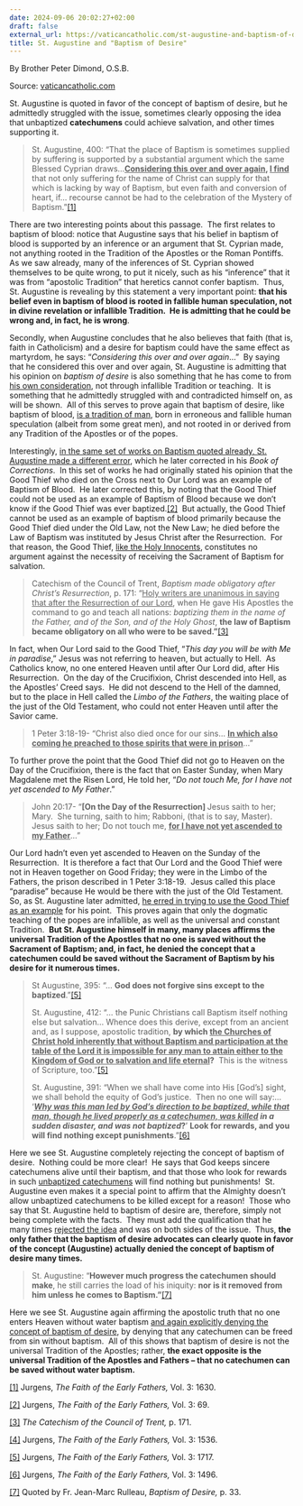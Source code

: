 ```yaml
---
date: 2024-09-06 20:02:27+02:00
draft: false
external_url: https://vaticancatholic.com/st-augustine-and-baptism-of-desire/
title: St. Augustine and "Baptism of Desire"
---
```



By Brother Peter Dimond, O.S.B.

Source: [vaticancatholic.com](https://vaticancatholic.com/st-augustine-and-baptism-of-desire/)


<p>St. Augustine is quoted in favor of the concept of baptism of desire, but he admittedly struggled with the issue, sometimes clearly opposing the idea that unbaptized <strong>catechumens</strong> could achieve salvation, and other times supporting it.</p>
<blockquote>
<p>St. Augustine, 400: “That the place of Baptism is sometimes supplied by suffering is supported by a substantial argument which the same Blessed Cyprian draws…<strong><u>Considering this over and over again</u>, <u>I find</u></strong> that not only suffering for the name of Christ can supply for that which is lacking by way of Baptism, but even faith and conversion of heart, if… recourse cannot be had to the celebration of the Mystery of Baptism.”<a href="#_edn1" name="_ednref1">[1]</a></p>
</blockquote>
<p>There are two interesting points about this passage.  The first relates to baptism of blood: notice that Augustine says that his belief in baptism of blood is supported by an inference or an argument that St. Cyprian made, not anything rooted in the Tradition of the Apostles or the Roman Pontiffs.  As we saw already, many of the inferences of St. Cyprian showed themselves to be quite wrong, to put it nicely, such as his “inference” that it was from “apostolic Tradition” that heretics cannot confer baptism.  Thus, St. Augustine is revealing by this statement a very important point: <strong>that his belief even in baptism of blood is rooted in fallible human speculation, not in divine revelation or infallible Tradition.  He is admitting that he could be wrong and, in fact, he is wrong</strong>.</p>
<p>Secondly, when Augustine concludes that he also believes that faith (that is, faith in Catholicism) and a desire for baptism could have the same effect as martyrdom, he says: “<em>Considering this over and over again</em>…”  By saying that he considered this over and over again, St. Augustine is admitting that his opinion on <em>baptism of desire</em> is also something that he has come to from <u>his own consideration</u>, not through infallible Tradition or teaching.  It is something that he admittedly struggled with and contradicted himself on, as will be shown.  All of this serves to prove again that baptism of desire, like baptism of blood, <u>is a tradition of man</u>, born in erroneous and fallible human speculation (albeit from some great men), and not rooted in or derived from any Tradition of the Apostles or of the popes.</p>
<p>Interestingly, <u>in the same set of works on Baptism quoted already, St. Augustine made a different error</u>, which he later corrected in his <em>Book of Corrections</em>.  In this set of works he had originally stated his opinion that the Good Thief who died on the Cross next to Our Lord was an example of Baptism of Blood.  He later corrected this, by noting that the Good Thief could not be used as an example of Baptism of Blood because we don’t know if the Good Thief was ever baptized.<a href="#_edn2" name="_ednref2">[2]</a>  But actually, the Good Thief cannot be used as an example of baptism of blood primarily because the Good Thief died under the Old Law, not the New Law; he died before the Law of Baptism was instituted by Jesus Christ after the Resurrection.  For that reason, the Good Thief, <u>like the Holy Innocents</u>, constitutes no argument against the necessity of receiving the Sacrament of Baptism for salvation.</p>
<blockquote>
<p>Catechism of the Council of Trent, <em>Baptism made obligatory after Christ’s Resurrection</em>, p. 171: “<u>Holy writers are unanimous in saying that after the Resurrection of our Lord</u>, when He gave His Apostles the command to go and teach all nations: <em>baptizing them in the name of the Father, and of the Son, and of the Holy Ghost</em>, <strong>the law of Baptism became obligatory on all who were to be saved.”</strong><a href="#_edn3" name="_ednref3">[3]</a></p>
</blockquote>
<p>In fact, when Our Lord said to the Good Thief, “<em>This day you will be with Me in paradise</em>,” Jesus was not referring to heaven, but actually to Hell.  As Catholics know, no one entered Heaven until after Our Lord did, after His Resurrection.  On the day of the Crucifixion, Christ descended into Hell, as the Apostles’ Creed says.  He did not descend to the Hell of the damned, but to the place in Hell called the <em>Limbo of the Fathers</em>, the waiting place of the just of the Old Testament, who could not enter Heaven until after the Savior came.</p>
<blockquote>
<p>1 Peter 3:18-19- “Christ also died once for our sins… <strong><u>In which also coming he preached to those spirits that were in prison</u></strong>…”</p>
</blockquote>
<p>To further prove the point that the Good Thief did not go to Heaven on the Day of the Crucifixion, there is the fact that on Easter Sunday, when Mary Magdalene met the Risen Lord, He told her, “<em>Do not touch Me, for I have not yet ascended to My Father</em>.” </p>
<blockquote>
<p>John 20:17- “<strong>[On the Day of the Resurrection] </strong>Jesus saith to her; Mary.  She turning, saith to him; Rabboni, (that is to say, Master).  Jesus saith to her; Do not touch me, <strong><u>for I have not yet ascended to my Father</u></strong>…”</p>
</blockquote>
<p>Our Lord hadn’t even yet ascended to Heaven on the Sunday of the Resurrection.  It is therefore a fact that Our Lord and the Good Thief were not in Heaven together on Good Friday; they were in the Limbo of the Fathers, the prison described in 1 Peter 3:18-19.  Jesus called this place “paradise” because He would be there with the just of the Old Testament.  So, as St. Augustine later admitted, <u>he erred in trying to use the Good Thief as an example</u> for his point.  This proves again that only the dogmatic teaching of the popes are infallible, as well as the universal and constant Tradition.  <strong>But St. Augustine himself in many, many places affirms the universal Tradition of the Apostles that no one is saved without the Sacrament of Baptism; and, in fact, he denied the concept that a catechumen could be saved without the Sacrament of Baptism by his desire for it numerous times.</strong></p>
<blockquote>
<p>St Augustine, 395: “… <strong>God does not forgive sins except to the baptized</strong>.”<a href="#_edn4" name="_ednref4">[5]</a></p>
<p>St. Augustine, 412: “… the Punic Christians call Baptism itself nothing else but salvation… Whence does this derive, except from an ancient and, as I suppose, apostolic tradition, <strong>by which <u>the Churches of Christ hold inherently that without Baptism and participation at the table of the Lord it is impossible for any man to attain either to the Kingdom of God or to salvation and life eternal</u>?</strong>  This is the witness of Scripture, too.”<a href="#_edn5" name="_ednref5">[5]</a></p>
<p>St. Augustine, 391: “When we shall have come into His [God’s] sight, we shall behold the equity of God’s justice.  Then no one will say:… ‘<strong><em><u>Why was this man led by God’s direction to be baptized, while that man, though he lived properly as a catechumen, was killed</u> in a sudden disaster, and was not baptized</em>?</strong>’ <strong>Look for rewards, and you will find nothing except punishments</strong>.”<a href="#_edn6" name="_ednref6">[6]</a></p>
</blockquote>
<p>Here we see St. Augustine completely rejecting the concept of baptism of desire.  Nothing could be more clear!  He says that God keeps sincere catechumens alive until their baptism, and that those who look for rewards in such <u>unbaptized catechumens</u> will find nothing but punishments!  St. Augustine even makes it a special point to affirm that the Almighty doesn’t allow unbaptized catechumens to be killed except for a reason!  Those who say that St. Augustine held to baptism of desire are, therefore, simply not being complete with the facts.  They must add the qualification that he many times <u>rejected the idea</u> and was on both sides of the issue.  Thus, <strong>the only father that the baptism of desire advocates can clearly quote in favor of the concept (Augustine) actually denied the concept of baptism of desire many times.</strong></p>
<blockquote>
<p>St. Augustine: “<strong>However much progress the catechumen should make</strong>, he still carries the load of his iniquity: <strong>nor is it removed from him unless he comes to Baptism.”</strong><a href="#_edn7" name="_ednref7">[7]</a></p>
</blockquote>
<p>Here we see St. Augustine again affirming the apostolic truth that no one enters Heaven without water baptism <u>and again explicitly denying the concept of baptism of desire</u>, by denying that any catechumen can be freed from sin without baptism.  All of this shows that baptism of desire is not the universal Tradition of the Apostles; rather, <strong>the exact opposite is the universal Tradition of the Apostles and Fathers – that no catechumen can be saved without water baptism. </strong></p>

<div class="footnotes">
<div>
<p><a href="#_ednref1" name="_edn1">[1]</a> Jurgens, <em>The Faith of the Early Fathers, </em>Vol. 3: 1630.</p>
</div>
<div>
<p><a href="#_ednref2" name="_edn2">[2]</a> Jurgens, <em>The Faith of the Early Fathers, </em>Vol. 3: 69.</p>
</div>
<div>
<p><a href="#_ednref3" name="_edn3">[3]</a> <em>The Catechism of the Council of Trent,</em> p. 171.</p>
</div>
<div>
<p><a href="#_ednref4" name="_edn4">[4]</a> Jurgens, <em>The Faith of the Early Fathers, </em>Vol. 3: 1536.</p>
</div>
<div>
<p><a href="#_ednref5" name="_edn5">[5]</a> Jurgens, <em>The Faith of the Early Fathers, </em>Vol. 3: 1717.</p>
</div>
<div>
<p><a href="#_ednref6" name="_edn6">[6]</a> Jurgens, <em>The Faith of the Early Fathers, </em>Vol. 3: 1496.</p>
</div>
<div>
<p><a href="#_ednref7" name="_edn7">[7]</a> Quoted by Fr. Jean-Marc Rulleau, <em>Baptism of Desire, </em>p. 33.</p>
</div>
</div>
</div>
